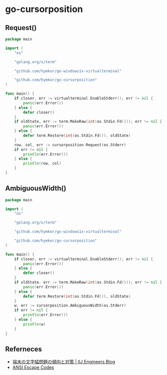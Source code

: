 go-cursorposition
=================

Request()
---------

```example1.go
package main

import (
    "os"

    "golang.org/x/term"

    "github.com/hymkor/go-windows1x-virtualterminal"

    "github.com/hymkor/go-cursorposition"
)

func main() {
    if closer, err := virtualterminal.EnableStderr(); err != nil {
        panic(err.Error())
    } else {
        defer closer()
    }
    if oldState, err := term.MakeRaw(int(os.Stdin.Fd())); err != nil {
        panic(err.Error())
    } else {
        defer term.Restore(int(os.Stdin.Fd()), oldState)
    }
    row, col, err := cursorposition.Request(os.Stderr)
    if err != nil {
        println(err.Error())
    } else {
        println(row, col)
    }
}
```

AmbiguousWidth()
----------------

```example2.go
package main

import (
    "os"

    "golang.org/x/term"

    "github.com/hymkor/go-windows1x-virtualterminal"

    "github.com/hymkor/go-cursorposition"
)

func main() {
    if closer, err := virtualterminal.EnableStderr(); err != nil {
        panic(err.Error())
    } else {
        defer closer()
    }
    if oldState, err := term.MakeRaw(int(os.Stdin.Fd())); err != nil {
        panic(err.Error())
    } else {
        defer term.Restore(int(os.Stdin.Fd()), oldState)
    }
    w, err := cursorposition.AmbiguousWidth(os.Stderr)
    if err != nil {
        println(err.Error())
    } else {
        println(w)
    }
}
```

Referneces
----------
+ [端末の文字幅問題の傾向と対策 | IIJ Engineers Blog](https://eng-blog.iij.ad.jp/archives/12576)
+ [ANSI Escape Codes](https://gist.github.com/fnky/458719343aabd01cfb17a3a4f7296797)

